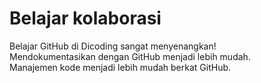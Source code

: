 # Belajar kolaborasi
Belajar GitHub di Dicoding sangat menyenangkan!<br>
Mendokumentasikan dengan GitHub menjadi lebih mudah.<br>
Manajemen kode menjadi lebih mudah berkat GitHub.<br>
